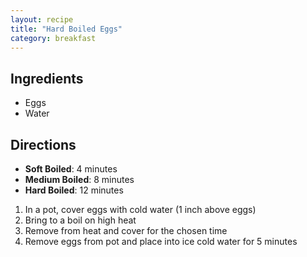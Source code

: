 ```yaml
---
layout: recipe
title: "Hard Boiled Eggs"
category: breakfast
---
```


## Ingredients

- Eggs
- Water

## Directions

- **Soft Boiled**: 4 minutes
- **Medium Boiled**: 8 minutes
- **Hard Boiled**: 12 minutes

1. In a pot, cover eggs with cold water (1 inch above eggs)
2. Bring to a boil on high heat
3. Remove from heat and cover for the chosen time
4. Remove eggs from pot and place into ice cold water for 5 minutes